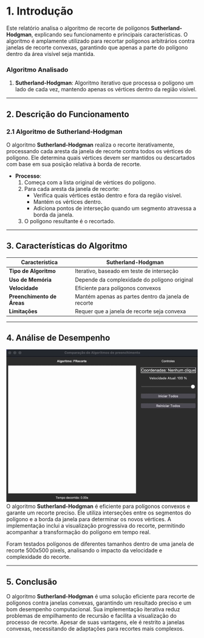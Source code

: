 # 1. Introdução

Este relatório analisa o algoritmo de recorte de polígonos **Sutherland-Hodgman**, explicando seu funcionamento e principais características. O algoritmo é amplamente utilizado para recortar polígonos arbitrários contra janelas de recorte convexas, garantindo que apenas a parte do polígono dentro da área visível seja mantida.

### Algoritmo Analisado

1. **Sutherland-Hodgman**: Algoritmo iterativo que processa o polígono um lado de cada vez, mantendo apenas os vértices dentro da região visível.

---

## 2. Descrição do Funcionamento

### 2.1 Algoritmo de **Sutherland-Hodgman**

O algoritmo **Sutherland-Hodgman** realiza o recorte iterativamente, processando cada aresta da janela de recorte contra todos os vértices do polígono. Ele determina quais vértices devem ser mantidos ou descartados com base em sua posição relativa à borda de recorte.

- **Processo**:
    1. Começa com a lista original de vértices do polígono.
    2. Para cada aresta da janela de recorte:
        - Verifica quais vértices estão dentro e fora da região visível.
        - Mantém os vértices dentro.
        - Adiciona pontos de interseção quando um segmento atravessa a borda da janela.
    3. O polígono resultante é o recortado.

---

## 3. Características do Algoritmo

| Característica | **Sutherland-Hodgman** |
| --- | --- |
| **Tipo de Algoritmo** | Iterativo, baseado em teste de interseção |
| **Uso de Memória** | Depende da complexidade do polígono original |
| **Velocidade** | Eficiente para polígonos convexos |
| **Preenchimento de Áreas** | Mantém apenas as partes dentro da janela de recorte |
| **Limitações** | Requer que a janela de recorte seja convexa |

---

## 4. Análise de Desempenho

![gif](Recorte.gif)
O algoritmo **Sutherland-Hodgman** é eficiente para polígonos convexos e garante um recorte preciso. Ele utiliza interseções entre os segmentos do polígono e a borda da janela para determinar os novos vértices. A implementação inclui a visualização progressiva do recorte, permitindo acompanhar a transformação do polígono em tempo real.

Foram testados polígonos de diferentes tamanhos dentro de uma janela de recorte 500x500 pixels, analisando o impacto da velocidade e complexidade do recorte.

---

## 5. Conclusão

O algoritmo **Sutherland-Hodgman** é uma solução eficiente para recorte de polígonos contra janelas convexas, garantindo um resultado preciso e um bom desempenho computacional. Sua implementação iterativa reduz problemas de empilhamento de recursão e facilita a visualização do processo de recorte. Apesar de suas vantagens, ele é restrito a janelas convexas, necessitando de adaptações para recortes mais complexos.


